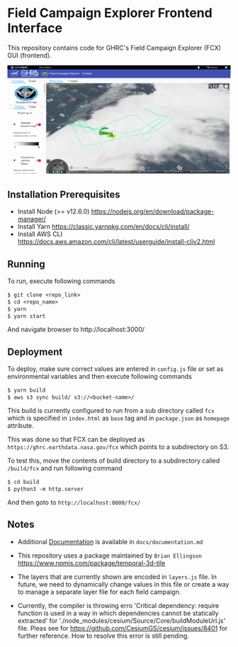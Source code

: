 # Field Campaign Explorer Frontend Interface

This repository contains code for GHRC's Field Campaign Explorer (FCX) GUI (frontend).

![Image](fcx-screenshot.png)

## Installation Prerequisites

- Install Node (>= v12.6.0) https://nodejs.org/en/download/package-manager/
- Install Yarn https://classic.yarnpkg.com/en/docs/cli/install/
- Install AWS CLI https://docs.aws.amazon.com/cli/latest/userguide/install-cliv2.html

## Running

To run, execute following commands

```console
$ git clone <repo_link>
$ cd <repo_name>
$ yarn
$ yarn start
```

And navigate browser to http://localhost:3000/

## Deployment

To deploy, make sure correct values are entered in `config.js` file or set as environmental variables and then execute following commands

```console
$ yarn build
$ aws s3 sync build/ s3://<bucket-name>/
```

This build is currently configured to run from a sub directory called `fcx` which is specified in `index.html` as `base` tag and in `package.json` as `homepage` attribute.

This was done so that FCX can be deployed as `https://ghrc.earthdata.nasa.gov/fcx` which points to a subdirectory on S3.

To test this, move the contents of build directory to a subdirectory called `/build/fcx` and run following command

```console
$ cd build
$ python3 -m http.server
```

And then goto to `http://localhost:8000/fcx/`

## Notes

- Additional [Documentation](docs/documentation.md) is available in `docs/documentation.md`

- This repository uses a package maintained by `Brian Ellingson` https://www.npmjs.com/package/temporal-3d-tile

- The layers that are currently shown are encoded in `layers.js` file. In future, we need to dynamically change values in this file or create a way to manage a separate layer file for each field campaign.

- Currently, the compiler is throwing erro 'Critical dependency: require function is used in a way in which dependencies cannot be statically extracted' for './node_modules/cesium/Source/Core/buildModuleUrl.js' file. Pleas see for https://github.com/CesiumGS/cesium/issues/8401 for further reference. How to resolve this error is still pending.
